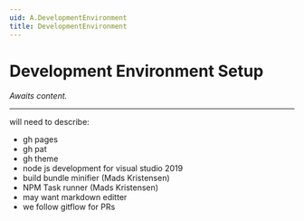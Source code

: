 ```yaml
---
uid: A.DevelopmentEnvironment
title: DevelopmentEnvironment
---
```

# Development Environment Setup

*Awaits content.*

---

will need to describe:

- gh pages
- gh pat
- gh theme
- node js development for visual studio 2019
- build bundle minifier (Mads Kristensen)
- NPM Task runner (Mads Kristensen)
- may want markdown editter
- we follow gitflow for PRs